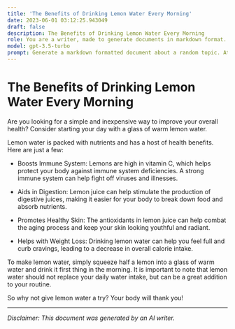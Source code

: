 ```yaml
---
title: 'The Benefits of Drinking Lemon Water Every Morning'
date: 2023-06-01 03:12:25.943049
draft: false
description: The Benefits of Drinking Lemon Water Every Morning
role: You are a writer, made to generate documents in markdown format. It is very important that all of the documents you generate are in valid markdown format.
model: gpt-3.5-turbo
prompt: Generate a markdown formatted document about a random topic. At the bottom, include a disclaimer explaining that the document was generated by you. The first line of the document should be the title. Make sure that the entire document is in proper markdown format, using a mix of various tags to make the document visually appealing.
---
```


# The Benefits of Drinking Lemon Water Every Morning 

Are you looking for a simple and inexpensive way to improve your overall health? Consider starting your day with a glass of warm lemon water. 

Lemon water is packed with nutrients and has a host of health benefits. Here are just a few: 

- Boosts Immune System: Lemons are high in vitamin C, which helps protect your body against immune system deficiencies. A strong immune system can help fight off viruses and illnesses. 

- Aids in Digestion: Lemon juice can help stimulate the production of digestive juices, making it easier for your body to break down food and absorb nutrients. 

- Promotes Healthy Skin: The antioxidants in lemon juice can help combat the aging process and keep your skin looking youthful and radiant. 

- Helps with Weight Loss: Drinking lemon water can help you feel full and curb cravings, leading to a decrease in overall calorie intake. 

To make lemon water, simply squeeze half a lemon into a glass of warm water and drink it first thing in the morning. It is important to note that lemon water should not replace your daily water intake, but can be a great addition to your routine. 

So why not give lemon water a try? Your body will thank you! 

---

*Disclaimer: This document was generated by an AI writer.*